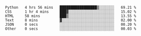 
<!--START_SECTION:waka-->

```text
Python   4 hrs 56 mins   █████████████████▒░░░░░░░   69.21 %
CSS      1 hr 4 mins     ███▓░░░░░░░░░░░░░░░░░░░░░   15.02 %
HTML     58 mins         ███▒░░░░░░░░░░░░░░░░░░░░░   13.55 %
Text     8 mins          ▓░░░░░░░░░░░░░░░░░░░░░░░░   02.00 %
JSON     0 secs          ░░░░░░░░░░░░░░░░░░░░░░░░░   00.20 %
Other    0 secs          ░░░░░░░░░░░░░░░░░░░░░░░░░   00.03 %
```

<!--END_SECTION:waka-->

<!--unk0e-ctrlmd-blitzh-->
